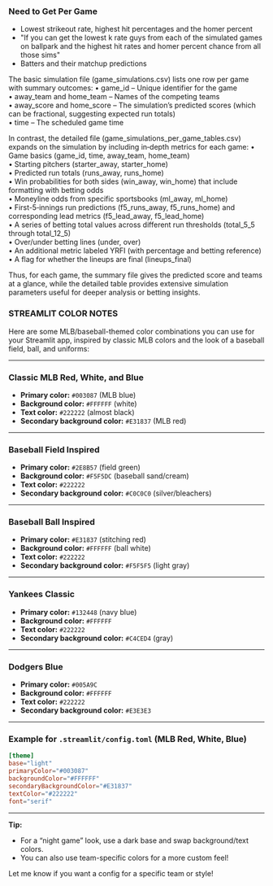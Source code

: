 ### Need to Get Per Game ###
- Lowest strikeout rate, highest hit percentages and the homer percent
- "If you can get the lowest k rate guys from each of the simulated games on ballpark and the highest hit rates and homer percent chance from all those sims"
- Batters and their matchup predictions


The basic simulation file (game_simulations.csv) lists one row per game with summary outcomes:
• game_id – Unique identifier for the game  
• away_team and home_team – Names of the competing teams  
• away_score and home_score – The simulation’s predicted scores (which can be fractional, suggesting expected run totals)  
• time – The scheduled game time  

In contrast, the detailed file (game_simulations_per_game_tables.csv) expands on the simulation by including in‐depth metrics for each game:
• Game basics (game_id, time, away_team, home_team)  
• Starting pitchers (starter_away, starter_home)  
• Predicted run totals (runs_away, runs_home)  
• Win probabilities for both sides (win_away, win_home) that include formatting with betting odds  
• Moneyline odds from specific sportsbooks (ml_away, ml_home)  
• First-5‑innings run predictions (f5_runs_away, f5_runs_home) and corresponding lead metrics (f5_lead_away, f5_lead_home)  
• A series of betting total values across different run thresholds (total_5_5 through total_12_5)  
• Over/under betting lines (under, over)  
• An additional metric labeled YRFI (with percentage and betting reference)  
• A flag for whether the lineups are final (lineups_final)

Thus, for each game, the summary file gives the predicted score and teams at a glance, while the detailed table provides extensive simulation parameters useful for deeper analysis or betting insights.






### STREAMLIT COLOR NOTES ###
Here are some MLB/baseball-themed color combinations you can use for your Streamlit app, inspired by classic MLB colors and the look of a baseball field, ball, and uniforms:

---

### **Classic MLB Red, White, and Blue**
- **Primary color:** `#003087` (MLB blue)
- **Background color:** `#FFFFFF` (white)
- **Text color:** `#222222` (almost black)
- **Secondary background color:** `#E31837` (MLB red)

---

### **Baseball Field Inspired**
- **Primary color:** `#2E8B57` (field green)
- **Background color:** `#F5F5DC` (baseball sand/cream)
- **Text color:** `#222222`
- **Secondary background color:** `#C0C0C0` (silver/bleachers)

---

### **Baseball Ball Inspired**
- **Primary color:** `#E31837` (stitching red)
- **Background color:** `#FFFFFF` (ball white)
- **Text color:** `#222222`
- **Secondary background color:** `#F5F5F5` (light gray)

---

### **Yankees Classic**
- **Primary color:** `#132448` (navy blue)
- **Background color:** `#FFFFFF`
- **Text color:** `#222222`
- **Secondary background color:** `#C4CED4` (gray)

---

### **Dodgers Blue**
- **Primary color:** `#005A9C`
- **Background color:** `#FFFFFF`
- **Text color:** `#222222`
- **Secondary background color:** `#E3E3E3`

---

### **Example for `.streamlit/config.toml` (MLB Red, White, Blue)**
```toml
[theme]
base="light"
primaryColor="#003087"
backgroundColor="#FFFFFF"
secondaryBackgroundColor="#E31837"
textColor="#222222"
font="serif"
```

---

**Tip:**  
- For a “night game” look, use a dark base and swap background/text colors.
- You can also use team-specific colors for a more custom feel!

Let me know if you want a config for a specific team or style!

